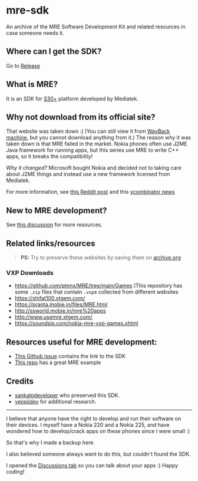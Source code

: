 # mre-sdk
An archive of the MRE Software Development Kit and related resources in case someone needs it.

## Where can I get the SDK?
Go to [Release](https://github.com/raspiduino/mre-sdk/releases)

## What is MRE?
It is an SDK for [S30+](https://en.wikipedia.org/wiki/Series_30%2B) platform developed by Mediatek.

## Why not download from its official site?
That website was taken down :( (You can still view it from [WayBack machine](https://archive.org/web), but you cannot download anything from it.)
The reason why it was taken down is that MRE failed in the market. Nokia phones often use J2ME Java framework for running apps, but this series use MRE to write C++ apps, so it breaks the compatibility!

*Why it changed?* Microsoft bought Nokia and decided not to taking care about J2ME things and instead use a new framework licensed from Mediatek.

For more information, see [this Reddit post](https://www.reddit.com/r/Nokia/comments/3s2g5g/more_info_about_s30mediatek_mre/) and this [ycombinator news](https://news.ycombinator.com/item?id=14288221)

## New to MRE development?
See [this discussion](https://github.com/raspiduino/mre-sdk/discussions/1) for more resources.

## Related links/resources
> **PS:** Try to preserve these websites by saving them on [archive.org](https://archive.org)

### VXP Downloads
- https://github.com/ptnnx/MRE/tree/main/Games (This repository has some `.zip` files that contain `.vxp`s collected from different websites
- https://shifat100.xtgem.com/
- https://pranta.mobie.in/files/MRE.html
- http://ssworld.mobie.in/mre%20apps
- http://www.usemre.xtgem.com/
- https://soundsip.com/nokia-mre-vxp-games.xhtml

## Resources useful for MRE development:
- [This Github issue](https://github.com/UstadMobile/ustadmobile-mre/issues/2) contains the link to the SDK
- [This repo](https://github.com/UstadMobile/ustadmobile-mre/) has a great MRE example

## Credits
- [sankalpdeveloper](https://github.com/sankalpdeveloper) who preserved this SDK.
- [yeppiidev](https://github.com/yeppiidev) for additional research.

<hr>
I believe that anyone have the right to develop and run their software on their devices. I myself have a Nokia 220 and a Nokia 225, and have wondered how to develop/crack apps on these phones since I were small :)

So that's why I made a backup here.

I also believed someone always want to do this, but couldn't found the SDK.

I opened the [Discussions tab](https://github.com/raspiduino/mre-sdk/discussions) so you can talk about your apps :)
Happy coding!
